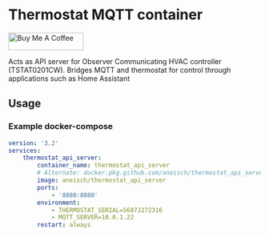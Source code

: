 # Thermostat MQTT container
<a href="https://www.buymeacoffee.com/aneisch" target="_blank"><img src="https://cdn.buymeacoffee.com/buttons/default-black.png" width="150px" height="35px" alt="Buy Me A Coffee" style="height: 35px !important;width: 150px !important;" ></a><br>

Acts as API server for Observer Communicating HVAC controller (TSTAT0201CW). Bridges MQTT and thermostat for control through applications such as Home Assistant

## Usage

### Example docker-compose

```yaml
version: '3.2'
services:
    thermostat_api_server:
        container_name: thermostat_api_server
        # Alternate: docker.pkg.github.com/aneisch/thermostat_api_server_docker/thermostat_mqtt_docker:latest
        image: aneisch/thermostat_api_server
        ports:
            - '8080:8080'
        environment:
            - THERMOSTAT_SERIAL=5687J272316
            - MQTT_SERVER=10.0.1.22
        restart: always
```
